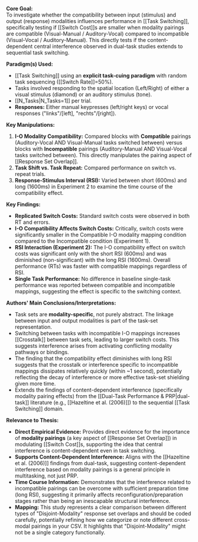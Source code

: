 **Core Goal:**  
To investigate whether the compatibility between input (stimulus) and output (response) modalities influences performance in [[Task Switching]], specifically testing if [[Switch Cost]]s are smaller when modality pairings are compatible (Visual-Manual / Auditory-Vocal) compared to incompatible (Visual-Vocal / Auditory-Manual). This directly tests if the content-dependent central interference observed in dual-task studies extends to sequential task switching.

**Paradigm(s) Used:**

- [[Task Switching]] using an **explicit task-cuing paradigm** with random task sequencing ([[Switch Rate]]=50%).
- Tasks involved responding to the spatial location (Left/Right) of either a visual stimulus (diamond) or an auditory stimulus (tone).    
- [[N_Tasks|N_Tasks=1]] per trial.
- **Responses:** Either manual keypresses (left/right keys) or vocal responses ("links"/[left], "rechts"/[right]).

**Key Manipulations:**

1. **I-O Modality Compatibility:** Compared blocks with **Compatible** pairings (Auditory-Vocal AND Visual-Manual tasks switched between) versus blocks with **Incompatible** pairings (Auditory-Manual AND Visual-Vocal tasks switched between). This directly manipulates the pairing aspect of [[Response Set Overlap]].
2. **Task Shift vs. Task Repeat:** Compared performance on switch vs. repeat trials.
3. **Response-Stimulus Interval (RSI):** Varied between short (600ms) and long (1600ms) in Experiment 2 to examine the time course of the compatibility effect.

**Key Findings:**

- **Replicated Switch Costs:** Standard switch costs were observed in both RT and errors.
- **I-O Compatibility Affects Switch Costs:** Critically, switch costs were significantly smaller in the Compatible I-O modality mapping condition compared to the Incompatible condition (Experiment 1).
- **RSI Interaction (Experiment 2):** The I-O compatibility effect on switch costs was significant only with the short RSI (600ms) and was diminished (non-significant) with the long RSI (1600ms). Overall performance (RTs) was faster with compatible mappings regardless of RSI.
- **Single Task Performance:** No difference in baseline single-task performance was reported between compatible and incompatible mappings, suggesting the effect is specific to the switching context.

**Authors' Main Conclusions/Interpretations:**

- Task sets are **modality-specific**, not purely abstract. The linkage between input and output modalities is part of the task-set representation.
- Switching between tasks with incompatible I-O mappings increases [[Crosstalk]] between task sets, leading to larger switch costs. This suggests interference arises from activating conflicting modality pathways or bindings.
- The finding that the compatibility effect diminishes with long RSI suggests that the crosstalk or interference specific to incompatible mappings dissipates relatively quickly (within ~1 second), potentially reflecting the decay of interference or more effective task-set shielding given more time.
- Extends the findings of content-dependent interference (specifically modality pairing effects) from the [[Dual-Task Performance & PRP|dual-task]] literature (e.g., [[Hazeltine et al. (2006)]]) to the sequential [[Task Switching]] domain.

**Relevance to Thesis:**

- **Direct Empirical Evidence:** Provides direct evidence for the importance of **modality pairings** (a key aspect of [[Response Set Overlap]]) in modulating [[Switch Cost]]s, supporting the idea that central interference is content-dependent even in task switching.
- **Supports Content-Dependent Interference:** Aligns with the [[Hazeltine et al. (2006)]] findings from dual-task, suggesting content-dependent interference based on modality pairings is a general principle in multitasking, not just PRP.
- **Time Course Information:** Demonstrates that the interference related to incompatible pairings can be overcome with sufficient preparation time (long RSI), suggesting it primarily affects reconfiguration/preparation stages rather than being an inescapable structural interference.
- **Mapping:** This study represents a clear comparison between different types of "Disjoint-Modality" response set overlaps and should be coded carefully, potentially refining how we categorize or note different cross-modal pairings in your CSV. It highlights that "Disjoint-Modality" might not be a single category functionally.